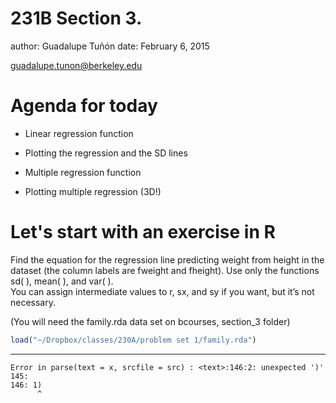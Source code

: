 231B Section 3. 
========================================================
author: Guadalupe Tuñón 
date: February 6, 2015

guadalupe.tunon@berkeley.edu





Agenda for today
========================================================


- Linear regression function 

- Plotting the regression and the SD lines

- Multiple regression function

- Plotting multiple regression (3D!)




Let's start with an exercise in R 
========================================================


Find the equation for the regression line predicting weight from height in the dataset (the column labels are fweight and fheight). Use only the functions sd( ), mean( ), and var( ).  
You can assign intermediate values to r, sx, and sy if you want, but it’s not necessary.

(You will need the family.rda data set on bcourses, section_3 folder)


```r
load("~/Dropbox/classes/230A/problem set 1/family.rda")
```

---



```
Error in parse(text = x, srcfile = src) : <text>:146:2: unexpected ')'
145: 
146: 1)
      ^
```
